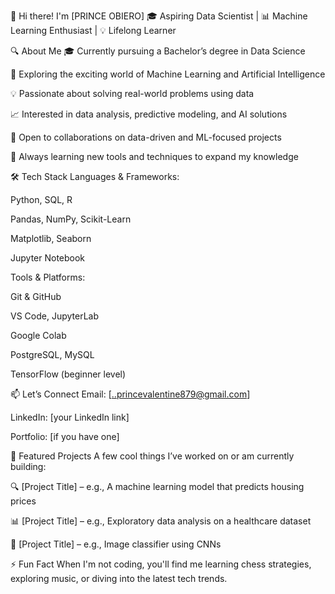 👋 Hi there! I'm [PRINCE OBIERO]
🎓 Aspiring Data Scientist | 📊 Machine Learning Enthusiast | 💡 Lifelong Learner

🔍 About Me
🎓 Currently pursuing a Bachelor’s degree in Data Science

🤖 Exploring the exciting world of Machine Learning and Artificial Intelligence

💡 Passionate about solving real-world problems using data

📈 Interested in data analysis, predictive modeling, and AI solutions

💬 Open to collaborations on data-driven and ML-focused projects

🧠 Always learning new tools and techniques to expand my knowledge

🛠️ Tech Stack
Languages & Frameworks:

Python, SQL, R

Pandas, NumPy, Scikit-Learn

Matplotlib, Seaborn

Jupyter Notebook

Tools & Platforms:

Git & GitHub

VS Code, JupyterLab

Google Colab

PostgreSQL, MySQL

TensorFlow (beginner level)

📫 Let’s Connect
Email: [..princevalentine879@gmail.com]

LinkedIn: [your LinkedIn link]

Portfolio: [if you have one]

📂 Featured Projects
A few cool things I’ve worked on or am currently building:

🔍 [Project Title] – e.g., A machine learning model that predicts housing prices

📊 [Project Title] – e.g., Exploratory data analysis on a healthcare dataset

🤖 [Project Title] – e.g., Image classifier using CNNs

⚡ Fun Fact
When I'm not coding, you'll find me learning chess strategies, exploring music, or diving into the latest tech trends.
